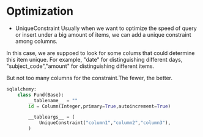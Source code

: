 # Optimization

+ UniqueConstraint
Usually when we want to optimize the speed of query or insert under a big amount of items, we can add a unique constraint among columns.

In this case, we are suppoed to look for some colums that could determine this item unique. For example, "date" for distinguishing different days, "subject_code","amount" for distinguishing different items. 

But not too many columns for the constraint.The fewer, the better.

```python
sqlalchemy:   
    class Fund(Base):
        __tablename__ = ""
        id = Column(Integer,primary=True,autoincrement=True)

        __tableargs__ = (
            UniqueConstraint("column1","column2","column3"),
        )
```